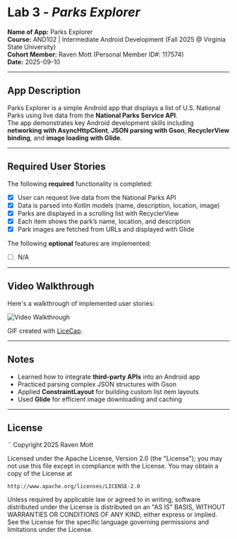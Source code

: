 # Lab 3 - *Parks Explorer*

**Name of App:** Parks Explorer  
**Course:** AND102 | Intermediate Android Development (Fall 2025 @ Virginia State University)  
**Cohort Member:** Raven Mott (Personal Member ID#: 117574)  
**Date:** 2025-09-10  

---

## App Description
Parks Explorer is a simple Android app that displays a list of U.S. National Parks using live data from the **National Parks Service API**.  
The app demonstrates key Android development skills including **networking with AsyncHttpClient**, **JSON parsing with Gson**, **RecyclerView binding**, and **image loading with Glide**.  

---

## Required User Stories
The following **required** functionality is completed:

- [x] User can request live data from the National Parks API  
- [x] Data is parsed into Kotlin models (name, description, location, image)  
- [x] Parks are displayed in a scrolling list with RecyclerView  
- [x] Each item shows the park’s name, location, and description  
- [x] Park images are fetched from URLs and displayed with Glide  

The following **optional** features are implemented:

- [ ] N/A  

---


## Video Walkthrough
Here's a walkthrough of implemented user stories:

<img src='2025-09-10 at 1.39.40 - Green Toad.gif' width='' alt='Video Walkthrough' />

GIF created with [LiceCap](http://www.cockos.com/licecap/).

---

## Notes
- Learned how to integrate **third-party APIs** into an Android app  
- Practiced parsing complex JSON structures with Gson  
- Applied **ConstraintLayout** for building custom list item layouts  
- Used **Glide** for efficient image downloading and caching  

---

## License
``
Copyright 2025 Raven Mott

Licensed under the Apache License, Version 2.0 (the "License");
you may not use this file except in compliance with the License.
You may obtain a copy of the License at

    http://www.apache.org/licenses/LICENSE-2.0

Unless required by applicable law or agreed to in writing, software
distributed under the License is distributed on an "AS IS" BASIS,
WITHOUT WARRANTIES OR CONDITIONS OF ANY KIND, either express or implied.
See the License for the specific language governing permissions and
limitations under the License.
```
